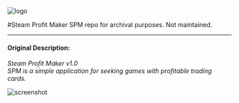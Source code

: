 ![logo](https://github.com/lib2k/SPM/raw/master/logo.png)

#Steam Profit Maker 
SPM repo for archival purposes. Not maintained.

---

#### Original Description:

_Steam Profit Maker v1.0_  
_SPM is a simple application for seeking games with profitable trading cards._

![screenshot](https://github.com/lib2k/SPM/raw/master/screenshot.png)

